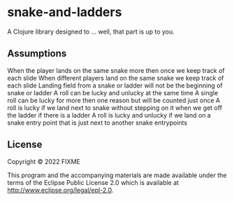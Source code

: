 # snake-and-ladders

A Clojure library designed to ... well, that part is up to you.

## Assumptions

When the player lands on the same snake more then once we keep track of each slide
When different players land on the same snake we keep track of each slide
Landing field from a snake or ladder will not be the beginning of snake or ladder
A roll can be lucky and unlucky at the same time
A single roll can be lucky for more then one reason but will be counted just once
A roll is lucky if we land next to snake without stepping on it when we get off the ladder if there is a ladder
A roll is lucky and unlucky if we land on a snake entry point that is just next to another snake entrypoints

## License

Copyright © 2022 FIXME

This program and the accompanying materials are made available under the
terms of the Eclipse Public License 2.0 which is available at
http://www.eclipse.org/legal/epl-2.0.
